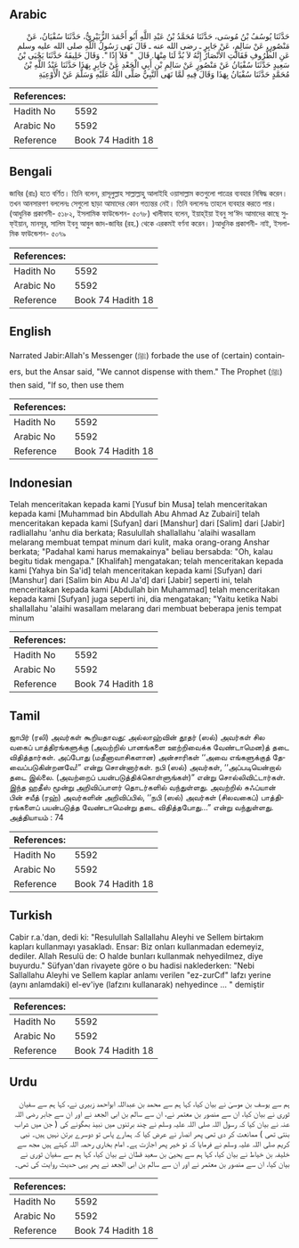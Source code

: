 ## Arabic


<div dir="rtl" lang="ar" style={{fontSize:'larger',backgroundColor:'#f8f9fa',padding:20}}>
حَدَّثَنَا يُوسُفُ بْنُ مُوسَى، حَدَّثَنَا مُحَمَّدُ بْنُ عَبْدِ اللَّهِ أَبُو أَحْمَدَ الزُّبَيْرِيُّ، حَدَّثَنَا سُفْيَانُ، عَنْ مَنْصُورٍ، عَنْ سَالِمٍ، عَنْ جَابِرٍ ـ رضى الله عنه ـ قَالَ نَهَى رَسُولُ اللَّهِ صلى الله عليه وسلم عَنِ الظُّرُوفِ فَقَالَتِ الأَنْصَارُ إِنَّهُ لاَ بُدَّ لَنَا مِنْهَا‏.‏ قَالَ ‏ "‏ فَلاَ إِذًا ‏"‏‏.‏ وَقَالَ خَلِيفَةُ حَدَّثَنَا يَحْيَى بْنُ سَعِيدٍ حَدَّثَنَا سُفْيَانُ عَنْ مَنْصُورٍ عَنْ سَالِمِ بْنِ أَبِي الْجَعْدِ عَنْ جَابِرٍ بِهَذَا حَدَّثَنَا عَبْدُ اللَّهِ بْنُ مُحَمَّدٍ حَدَّثَنَا سُفْيَانُ بِهَذَا وَقَالَ فِيهِ لَمَّا نَهَى النَّبِيُّ صَلَّى اللَّهُ عَلَيْهِ وَسَلَّمَ عَنْ الْأَوْعِيَةِ
</div>
<div style={{backgroundColor:'#f8f9fa',padding:20, marginBottom: 10}}><table> <thead> <tr> <th>References:</th> <th></th> </tr> </thead> <tbody><tr><td>Hadith No</td><td>5592</td></tr><tr><td>Arabic No</td><td>5592</td></tr><tr><td>Reference</td><td>Book 74 Hadith 18</td></tr></tbody></table></div>

## Bengali


<div dir="ltr" lang="bn" style={{fontSize:'larger',backgroundColor:'#f8f9fa',padding:20}}>
জাবির (রাঃ) হতে বর্ণিত। তিনি বলেন, রাসূলুল্লাহ সাল্লাল্লাহু আলাইহি ওয়াসাল্লাম কতগুলো পাত্রের ব্যবহার নিষিদ্ধ করেন। তখন আনসারগণ বললেনঃ সেগুলো ছাড়া আমাদের কোন গত্যন্তর নেই। তিনি বললেনঃ তাহলে ব্যবহার করতে পার। (আধুনিক প্রকাশনী- ৫১৮২, ইসলামিক ফাউন্ডেশন- ৫০৭৮) খালীফাহ বলেন, ইয়াহ্ইয়া ইবনু সা‘ঈদ আমাদের কাছে সুফ্ইয়ান, মানসূর, সালিম ইবনু আবুল জাদ-জাবির (রহ.) থেকে এরকমই বর্ণনা করেন। )আধুনিক প্রকাশনী- নাই, ইসলামিক ফাউন্ডেশন- ৫০৭৯
</div>
<div style={{backgroundColor:'#f8f9fa',padding:20, marginBottom: 10}}><table> <thead> <tr> <th>References:</th> <th></th> </tr> </thead> <tbody><tr><td>Hadith No</td><td>5592</td></tr><tr><td>Arabic No</td><td>5592</td></tr><tr><td>Reference</td><td>Book 74 Hadith 18</td></tr></tbody></table></div>

## English


<div dir="ltr" lang="en" style={{fontSize:'larger',backgroundColor:'#f8f9fa',padding:20}}>
Narrated Jabir:Allah's Messenger (ﷺ) forbade the use of (certain) containers, but the Ansar said, "We cannot dispense with them." The Prophet (ﷺ) then said, "If so, then use them
</div>
<div style={{backgroundColor:'#f8f9fa',padding:20, marginBottom: 10}}><table> <thead> <tr> <th>References:</th> <th></th> </tr> </thead> <tbody><tr><td>Hadith No</td><td>5592</td></tr><tr><td>Arabic No</td><td>5592</td></tr><tr><td>Reference</td><td>Book 74 Hadith 18</td></tr></tbody></table></div>

## Indonesian


<div dir="ltr" lang="id" style={{fontSize:'larger',backgroundColor:'#f8f9fa',padding:20}}>
Telah menceritakan kepada kami [Yusuf bin Musa] telah menceritakan kepada kami [Muhammad bin Abdullah Abu Ahmad Az Zubairi] telah menceritakan kepada kami [Sufyan] dari [Manshur] dari [Salim] dari [Jabir] radliallahu 'anhu dia berkata; Rasulullah shallallahu 'alaihi wasallam melarang membuat tempat minum dari kulit, maka orang-orang Anshar berkata; "Padahal kami harus memakainya" beliau bersabda: "Oh, kalau begitu tidak mengapa." [Khalifah] mengatakan; telah menceritakan kepada kami [Yahya bin Sa'id] telah menceritakan kepada kami [Sufyan] dari [Manshur] dari [Salim bin Abu Al Ja'd] dari [Jabir] seperti ini, telah menceritakan kepada kami [Abdullah bin Muhammad] telah menceritakan kepada kami [Sufyan] juga seperti ini, dia mengatakan; "Yaitu ketika Nabi shallallahu 'alaihi wasallam melarang dari membuat beberapa jenis tempat minum
</div>
<div style={{backgroundColor:'#f8f9fa',padding:20, marginBottom: 10}}><table> <thead> <tr> <th>References:</th> <th></th> </tr> </thead> <tbody><tr><td>Hadith No</td><td>5592</td></tr><tr><td>Arabic No</td><td>5592</td></tr><tr><td>Reference</td><td>Book 74 Hadith 18</td></tr></tbody></table></div>

## Tamil


<div dir="ltr" lang="ta" style={{fontSize:'larger',backgroundColor:'#f8f9fa',padding:20}}>
ஜாபிர் (ரலி) அவர்கள் கூறியதாவது: அல்லாஹ்வின் தூதர் (ஸல்) அவர்கள் சில வகைப் பாத்திரங்களுக்கு (அவற்றில் பானங்களை ஊற்றிவைக்க வேண்டாமென)த் தடை விதித்தார்கள். அப்போது (மதீனாவாசிகளான) அன்சாரிகள் ‘‘அவை எங்களுக்குத் தேவைப்படுகின்றனவே!” என்று சொன்னார்கள். நபி (ஸல்) அவர்கள், ‘‘அப்படியென்றால் தடை இல்லை. (அவற்றைப் பயன்படுத்திக்கொள்ளுங்கள்)” என்று சொல்லிவிட்டார்கள். இந்த ஹதீஸ் மூன்று அறிவிப்பாளர் தொடர்களில் வந்துள்ளது. அவற்றில் சுஃப்யான் பின் சயீத் (ரஹ்) அவர்களின் அறிவிப்பில், ‘‘நபி (ஸல்) அவர்கள் (சிலவகைப்) பாத்திரங்களைப் பயன்படுத்த வேண்டாமென்று தடை விதித்தபோது...” என்று வந்துள்ளது. அத்தியாயம் : 74
</div>
<div style={{backgroundColor:'#f8f9fa',padding:20, marginBottom: 10}}><table> <thead> <tr> <th>References:</th> <th></th> </tr> </thead> <tbody><tr><td>Hadith No</td><td>5592</td></tr><tr><td>Arabic No</td><td>5592</td></tr><tr><td>Reference</td><td>Book 74 Hadith 18</td></tr></tbody></table></div>

## Turkish


<div dir="ltr" lang="tr" style={{fontSize:'larger',backgroundColor:'#f8f9fa',padding:20}}>
Cabir r.a.'dan, dedi ki: "Resulullah Sallallahu Aleyhi ve Sellem birtakım kapları kullanmayı yasakladı. Ensar: Biz onları kullanmadan edemeyiz, dediler. Allah Resulü de: O halde bunları kullanmak nehyedilmez, diye buyurdu." Süfyan'dan rivayete göre o bu hadisi naklederken: "Nebi Sallallahu Aleyhi ve Sellem kaplar anlamı verilen "ez-zurCıf" lafzı yerine (aynı anlamdaki) el-ev'iye (lafzını kullanarak) nehyedince ... " demiştir
</div>
<div style={{backgroundColor:'#f8f9fa',padding:20, marginBottom: 10}}><table> <thead> <tr> <th>References:</th> <th></th> </tr> </thead> <tbody><tr><td>Hadith No</td><td>5592</td></tr><tr><td>Arabic No</td><td>5592</td></tr><tr><td>Reference</td><td>Book 74 Hadith 18</td></tr></tbody></table></div>

## Urdu


<div dir="rtl" lang="ur" style={{fontSize:'larger',backgroundColor:'#f8f9fa',padding:20}}>
ہم سے یوسف بن موسیٰ نے بیان کیا، کہا ہم سے محمد بن عبداللہ ابواحمد زبیری نے، کہا ہم سے سفیان ثوری نے بیان کیا، ان سے منصور بن معتمر نے، ان سے سالم بن ابی الجعد نے اور ان سے جابر رضی اللہ عنہ نے بیان کیا کہ رسول اللہ صلی اللہ علیہ وسلم نے چند برتنوں میں نبیذ بھگونے کی ( جن میں شراب بنتی تھی ) ممانعت کر دی تھی پھر انصار نے عرض کیا کہ ہمارے پاس تو دوسرے برتن نہیں ہیں۔ نبی کریم صلی اللہ علیہ وسلم نے فرمایا کہ تو خیر پھر اجازت ہے۔ امام بخاری رحمہ اللہ کہتے ہیں مجھ سے خلیفہ بن خیاط نے بیان کیا، کہا ہم سے یحییٰ بن سعید قطان نے بیان کیا، کہا ہم سے سفیان ثوری نے بیان کیا، ان سے منصور بن معتمر نے اور ان سے سالم بن ابی الجعد نے پھر یہی حدیث روایت کی تھی۔
</div>
<div style={{backgroundColor:'#f8f9fa',padding:20, marginBottom: 10}}><table> <thead> <tr> <th>References:</th> <th></th> </tr> </thead> <tbody><tr><td>Hadith No</td><td>5592</td></tr><tr><td>Arabic No</td><td>5592</td></tr><tr><td>Reference</td><td>Book 74 Hadith 18</td></tr></tbody></table></div>